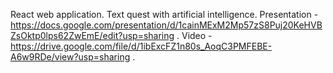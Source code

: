 React web application. Text quest with artificial intelligence. Presentation - https://docs.google.com/presentation/d/1cainMExM2Mp57zS8Puj20KeHVBZsOktp0lps62ZwEmE/edit?usp=sharing . Video - https://drive.google.com/file/d/1ibExcFZ1n80s_AoqC3PMFEBE-A6w9RDe/view?usp=sharing .
